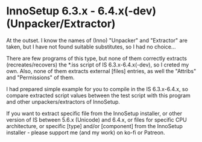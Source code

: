 # InnoSetup 6.3.x - 6.4.x(-dev) (Unpacker/Extractor)

At the outset. I know the names of (Inno) "Unpacker" and "Extractor" are taken, but I have not found suitable substitutes, so I had no choice...

There are few programs of this type, but none of them correctly extracts (recreates/recovers) the *.iss script of IS 6.3.x-6.4.x(-dev), so I creted my own.
Also, none of them extracts external [files] entries, as well the "Attribs" and "Permissions" of them.

I had prepared simple example for you to compile in the IS 6.3.x-6.4.x, so compare extracted script values between the test script with this program and other unpackers/extractors of InnoSetup.

If you want to extract specific file from the InnoSetup installer, or other version of IS between 5.6.x (Unicode) and 6.4.x, or files for specific CPU architecture, or specific [type] and/or [component] from the InnoSetup installer - please support me (and my work) on ko-fi or Patreon.
